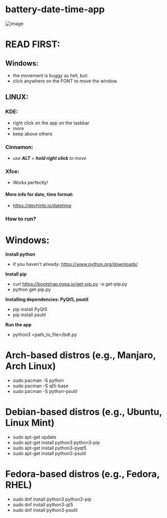 # battery-date-time-app

![image](https://github.com/Jirafey/date-time-battery-app/assets/97115044/9afbaa09-f8ff-42e1-ac9e-e248ee6759dd)



# READ FIRST:
## Windows:
- the movement is buggy as hell, but:
- click anywhere on the FONT to move the window.
  
## LINUX:
### KDE:
- right click on the app on the taskbar
- more
- keep above others
### Cinnamon:
- *use **ALT** + **hold right click** to move*
### Xfce:
- Works perfectly!
#### More info for date, time format:
- https://devhints.io/datetime

### How to run?

# Windows:
**Install python** 
- if you haven't already: https://www.python.org/downloads/

**Install pip**
- curl https://bootstrap.pypa.io/get-pip.py -o get-pip.py
- python get-pip.py


**Installing dependencies: PyQt5, psutil**
- pip install PyQt5
- pip install psutil

**Run the app**
- python3 <path_to_file>/bdt.py

# Arch-based distros (e.g., Manjaro, Arch Linux)

- sudo pacman -S python
- sudo pacman -S qt5-base
- sudo pacman -S python-psutil

# Debian-based distros (e.g., Ubuntu, Linux Mint)

- sudo apt-get update
- sudo apt-get install python3 python3-pip
- sudo apt-get install python3-pyqt5
- sudo apt-get install python3-psutil 

# Fedora-based distros (e.g., Fedora, RHEL)

- sudo dnf install python3 python3-pip
- sudo dnf install python3-qt5
- sudo dnf install python3-psutil


